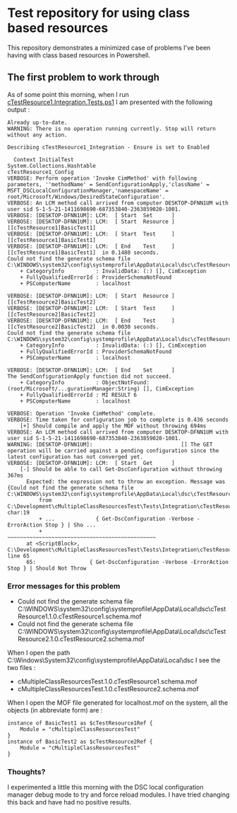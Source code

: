 # Test repository for using class based resources
This repository demonstrates a minimized case of problems I've been having with class based resources in Powershell.

## The first problem to work through
As of some point this morning, when I run [cTestResource1.Integration.Tests.ps1]() I am presented with the following output :

```
Already up-to-date.
WARNING: There is no operation running currently. Stop will return without any action.

Describing cTestResource1_Integration - Ensure is set to Enabled

  Context InitialTest
System.Collections.Hashtable
cTestResource1_Config
VERBOSE: Perform operation 'Invoke CimMethod' with following parameters, ''methodName' = SendConfigurationApply,'className' = MSFT_DSCLocalConfigurationManager,'namespaceName' = root/Microsoft/Windows/DesiredStateConfiguration'.
VERBOSE: An LCM method call arrived from computer DESKTOP-DFNN1UM with user sid S-1-5-21-1411698690-687353840-2363859020-1001.
VERBOSE: [DESKTOP-DFNN1UM]: LCM:  [ Start  Set      ]
VERBOSE: [DESKTOP-DFNN1UM]: LCM:  [ Start  Resource ]  [[cTestResource1]BasicTest1]
VERBOSE: [DESKTOP-DFNN1UM]: LCM:  [ Start  Test     ]  [[cTestResource1]BasicTest1]
VERBOSE: [DESKTOP-DFNN1UM]: LCM:  [ End    Test     ]  [[cTestResource1]BasicTest1]  in 0.1480 seconds.
Could not find the generate schema file C:\WINDOWS\system32\config\systemprofile\AppData\Local\dsc\cTestResource1.1.0.cTestResource1.schema.mof.
    + CategoryInfo          : InvalidData: (:) [], CimException
    + FullyQualifiedErrorId : ProviderSchemaNotFound
    + PSComputerName        : localhost
 
VERBOSE: [DESKTOP-DFNN1UM]: LCM:  [ Start  Resource ]  [[cTestResource2]BasicTest2]
VERBOSE: [DESKTOP-DFNN1UM]: LCM:  [ Start  Test     ]  [[cTestResource2]BasicTest2]
VERBOSE: [DESKTOP-DFNN1UM]: LCM:  [ End    Test     ]  [[cTestResource2]BasicTest2]  in 0.0030 seconds.
Could not find the generate schema file C:\WINDOWS\system32\config\systemprofile\AppData\Local\dsc\cTestResource2.1.0.cTestResource2.schema.mof.
    + CategoryInfo          : InvalidData: (:) [], CimException
    + FullyQualifiedErrorId : ProviderSchemaNotFound
    + PSComputerName        : localhost
 
VERBOSE: [DESKTOP-DFNN1UM]: LCM:  [ End    Set      ]
The SendConfigurationApply function did not succeed.
    + CategoryInfo          : ObjectNotFound: (root/Microsoft/...gurationManager:String) [], CimException
    + FullyQualifiedErrorId : MI RESULT 6
    + PSComputerName        : localhost
 
VERBOSE: Operation 'Invoke CimMethod' complete.
VERBOSE: Time taken for configuration job to complete is 0.436 seconds
    [+] Should compile and apply the MOF without throwing 694ms
VERBOSE: An LCM method call arrived from computer DESKTOP-DFNN1UM with user sid S-1-5-21-1411698690-687353840-2363859020-1001.
WARNING: [DESKTOP-DFNN1UM]:                            [] The GET operation will be carried against a pending configuration since the latest configuration has not converged yet.
VERBOSE: [DESKTOP-DFNN1UM]: LCM:  [ Start  Get      ]      
    [-] Should be able to call Get-DscConfiguration without throwing 367ms
      Expected: the expression not to throw an exception. Message was {Could not find the generate schema file C:\WINDOWS\system32\config\systemprofile\AppData\Local\dsc\cTestResource1.1.0.cTestResource1.schema.mof.}
          from C:\Development\cMultipleClassResourcesTest\Tests\Integration\cTestResource1.Integration.Tests.ps1:65 char:19
          + ...             { Get-DscConfiguration -Verbose -ErrorAction Stop } | Sho ...
          +                   ~~~~~~~~~~~~~~~~~~~~~~~~~~~~~~~~~~~~~~~~~~~~~~~
      at <ScriptBlock>, C:\Development\cMultipleClassResourcesTest\Tests\Integration\cTestResource1.Integration.Tests.ps1: line 65
      65:                 { Get-DscConfiguration -Verbose -ErrorAction Stop } | Should Not Throw
```

### Error messages for this problem
* Could not find the generate schema file C:\WINDOWS\system32\config\systemprofile\AppData\Local\dsc\cTestResource1.1.0.cTestResource1.schema.mof
* Could not find the generate schema file C:\WINDOWS\system32\config\systemprofile\AppData\Local\dsc\cTestResource2.1.0.cTestResource2.schema.mof

When I open the path C:\Windows\System32\config\systemprofile\AppData\Local\dsc I see the two files :
* cMultipleClassResourcesTest.1.0.cTestResource1.schema.mof
* cMultipleClassResourcesTest.1.0.cTestResource2.schema.mof

When I open the MOF file generated for localhost.mof on the system, all the objects (in abbreviate form) are :

``` 
instance of BasicTest1 as $cTestResource1Ref {
    Module = "cMultipleClassResourcesTest"
}
instance of BasicTest2 as $cTestResource2Ref {
    Module = "cMultipleClassResourcesTest"
}
```

### Thoughts?
I experimented a little this morning with the DSC local configuration manager debug mode to try and force reload modules. I have tried changing this back and have had no positive results.

